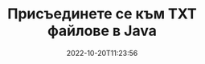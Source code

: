 ---
############################# Static ############################
layout: "auto-gen-merger"
date: 2022-10-20T11:23:56
draft: false
otherformats: vsdx vssm vssx vstm vstx vsx vtx xlam xls xlsb xlsm xlsx bmp jpg jpeg png

############################# Head ############################
head_title: "Присъединете се към TXT файлове чрез Java & J2SE Documents Merger API"
head_description: "Свържете множество TXT файлове в Java, като използвате API за сливане на документи с всички данни, стил и форматиране като изходни документи."

############################# Header ############################
title: "Присъединете се към TXT файлове в Java"
description: "Присъединете се към TXT с няколко реда код на Java."
bg_image: "https://cms.admin.containerize.com/templates/aspose/App_Themes/V3/images/bg/header1.png"
bg_overlay: false
button:
    enable: true
    icon: "fas fa-arrow-down"
    label: "Изтеглете безплатна пробна версия"
    link: "https://downloads.groupdocs.com/merger/java"

############################# SubMenu ############################
submenu:
    enable: true

    left:
        img_alt: "GroupDocs.Merger for Java"
        image: "https://cms.admin.containerize.com/templates/groupdocs/images/product-logos/90x90-noborder/groupdocs-merger-java.png"
        product: "GroupDocs.Merger"
        platform: "Java"

    middle:
        button:

            # button loop
            - link: "https://apireference.groupdocs.com/merger/java"
              text: "Справка за API"

            # button loop
            - link: "https://github.com/groupdocs-merger"
              text: "Примери за кодове"

            # button loop
            - link: "https://products.groupdocs.app/merger/family"
              text: "Демонстрации на живо"

            # button loop
            - link: "https://purchase.groupdocs.com/pricing/merger/java"
              text: "Ценообразуване"

    right:
        link_download: "https://downloads.groupdocs.com/merger"
        link_learn: "https://docs.groupdocs.com/merger/java"
        link_buy: "https://purchase.groupdocs.com"

############################# About ############################
about:
    enable: true
    title: "Относно API на GroupDocs.Merger for Java"
    content: |
        [GroupDocs.Merger for Java](/bg/merger/java/) предоставя удобно решение за свързване на множество PDF, Microsoft Office (Word, Excel, PowerPoint, OneNote), OpenDocument, HTML, изображения и много други документи в един файл в приложенията на Java. GroupDocs.Merger ще ви спести много усилия, тъй като имате право да се присъединявате към TXT документи - няма нужда да инсталирате софтуер на трети страни, настолни приложения или плъгини. Вече е излишно да си губите времето и да присъединявате файлове ръчно! Мисията на GroupDocs е да осигури най-доброто качество и да опрости работните процеси за обработка на документи.
        
        GroupDocs.Merger API е правилният избор за корпоративни решения, които се нуждаят от функции за свързване на файлове. Тези API се поддържат добре от всички основни операционни системи и платформи, включително J2SE 7.0 (1.7), J2SE 8.0 (1.8), Java 10.

############################# Steps ############################
steps:
    enable: true
    title_left: "Присъединете се към множество TXT файла в Java"
    content_left: |
        [GroupDocs.Merger for Java](/bg/merger/java/) улеснява разработчиците на Java да обединяват множество TXT файлове чрез прилагане на няколко лесни стъпки.
        
        * Създайте екземпляр на **Merger** и подайте пътя на изходния документ като параметър на конструктора.
        * Извикайте **Join** на клас **Merger** и подайте пътя на втория изходен документ.
        * Извикайте **Save** на клас **Merger**, за да запазите обединения документ.

    title_right: "Системни изисквания"
    content_right: |
        API на GroupDocs.Merger for Java се поддържат на всички основни платформи и операционни системи. Преди да изпълните кода по-долу, моля, уверете се, че имате следните предпоставки, инсталирани на вашата система.

        * Операционни системи: Microsoft Windows, Linux, MacOS
        * Среди за разработка: NetBeans, IntelliJ IDEA, Eclipse
        * Рамки: J2SE 7.0 (1.7), J2SE 8.0 (1.8), Java 10
        * Изтеглете най-новата версия на GroupDocs.Merger for Java от [Maven](https://repository.groupdocs.com/webapp/#/artifacts/browse/tree/General/repo/com/groupdocs/groupdocs-merger)
         
    code: |
     {{% merger/additional-styles %}}
     {{< merger/code-merger title="Как да съедините TXT файлове с Java примерен код">}}

        ```java    
        // Присъединете се към TXT файлове с помощта на GroupDocs.Merger за Java API
        // Инстанциране на сливане с вход TXT документ
        Merger merger = new Merger("input_1.txt");

        // Извикване на метод за присъединяване на екземпляр на клас Merger и предаване на втори път на изходния документ
        merger.join("input_2.txt");
    
        // Извикайте метода за запазване на екземпляр на клас Merger, за да запазите обединения документ
        merger.save("merged-file.txt"); 
        ```
     {{< /merger/code-merger >}}

############################# Demos ############################
demos:
    enable: true
    title: "Демонстрации на живо - онлайн приложение за присъединяване към документи"
    content: |
       Присъединете се към повече от един TXT файл точно сега, като посетите уебсайта [GroupDocs.Merger Live Demos](https://products.groupdocs.app/merger/txt).
       Демото на живо има следните предимства.
        
############################# About Formats ############################
about_formats:
    enable: true

############################# More Formats ############################
more_formats:
    enable: true
    title: "Присъединяване към други формати на документи"
    content: |
        Java API за сливане на документи за файлови формати и изображения. Обединете заедно някои от популярните формати на документи, както е посочено по-долу.

############################# Back to top ###############################
back_to_top:
    enable: true
---